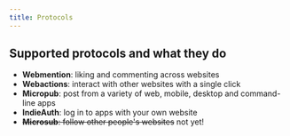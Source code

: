 ```yaml
---
title: Protocols
---
```


##      Supported protocols and what they do

 *  **Webmention**: liking and commenting across websites
 *  **Webactions**: interact with other websites with a single click
 *  **Micropub**: post from a variety of web, mobile, desktop and
    command-line apps
 *  **IndieAuth**: log in to apps with your own website
 *  ~~**Microsub**: follow other people's websites~~ not yet!

